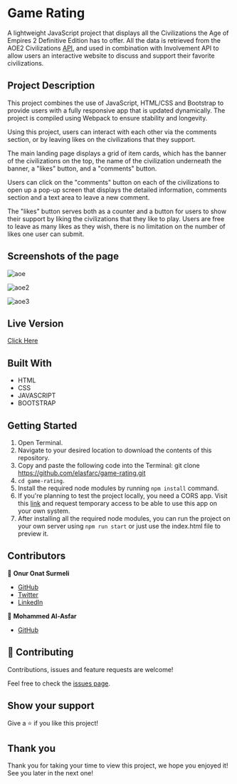 # Game Rating
A lightweight JavaScript project that displays all the Civilizations the Age of Empires 2 Definitive Edition has to offer. All the data is retrieved from the AOE2 Civilizations [API](https://age-of-empires-2-api.herokuapp.com/api/v1), and used in combination with Involvement API to allow users an interactive website to discuss and support their favorite civilizations.




## Project Description
This project combines the use of JavaScript, HTML/CSS and Bootstrap to provide users with a fully responsive app that is updated dynamically. The project is compiled using Webpack to ensure stability and longevity. 

Using this project, users can interact with each other via the comments section, or by leaving likes on the civilizations that they support. 


The main landing page displays a grid of item cards, which has the banner of the civilizations on the top, the name of the civilization underneath the banner, a "likes" button, and a "comments" button.

Users can click on the "comments" button on each of the civilizations to open up a pop-up screen that displays the detailed information, comments section and a text area to leave a new comment.

The "likes" button serves both as a counter and a button for users to show their support by liking the civilizations that they like to play. Users are free to leave as many likes as they wish, there is no limitation on the number of likes one user can submit.


## Screenshots of the page

![aoe](https://user-images.githubusercontent.com/34018257/128583568-22831db9-c474-4910-b211-ad07eaf3a12e.GIF)

![aoe2](https://user-images.githubusercontent.com/34018257/128583574-457ea6b1-89ac-415a-8a1f-742fcb62f585.gif)

![aoe3](https://user-images.githubusercontent.com/34018257/128583577-aaf37e5c-1674-4fc8-86e4-973048810076.gif)


## Live Version
[Click Here](https://elasfarc.github.io/game-rating/dist/)

## Built With

- HTML
- CSS
- JAVASCRIPT
- BOOTSTRAP


## Getting Started

1. Open Terminal.
2. Navigate to your desired location to download the contents of this repository.
3. Copy and paste the following code into the Terminal: git clone https://github.com/elasfarc/game-rating.git
4. ```cd game-rating```.
5. Install the required node modules by running `npm install` command.
6. If you're planning to test the project locally, you need a CORS app. Visit this [link](https://cors-anywhere.herokuapp.com/corsdemo) and request temporary access to be able to use this app on your own system.
7. After installing all the required node modules, you can run the project on your own server using `npm run start` or just use the index.html file to preview it.


## Contributors

👤 **Onur Onat Surmeli**

- [GitHub](https://github.com/Zibilyonik)
- [Twitter](https://twitter.com/OnurSurmeli2)
- [LinkedIn](https://www.linkedin.com/in/onuronatsurmeli/)

👤 **Mohammed Al-Asfar**

- [GitHub](https://github.com/elasfarc)

## 🤝 Contributing

Contributions, issues and feature requests are welcome!

Feel free to check the [issues page](issues/).

## Show your support

Give a ⭐️ if you like this project!

## Thank you

Thank you for taking your time to view this project, we hope you enjoyed it! See you later in the next one!

